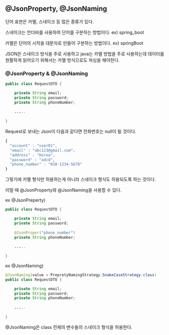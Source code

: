 ## @JsonProperty, @JsonNaming

단어 표현은 카멜, 스네이크 등 많은 종류가 있다.

스네이크는 언더바를 사용하여 단어를 구분하는 방법이다. ex) spring_boot

카멜은 단어의 시작을 대문자로 만들어 구분하는 방법이다. ex) springBoot

JSON은 스네이크 방식을 주로 사용하고 java는 카멜 방법을 주로 사용하는데 데이터를 원활하게 읽어오기 위해서는 카멜 방식으로도 파싱을 해야한다.

### @JsonProperty & @JsonNaming

```java
public class RequestDTO {

    private String email;
    private String password;
    private String phoneNumber;
	
    .....
    
}
```

Request로 보내는 Json이 다음과 같다면 전화번호는 null이 될 것이다.

```javaScript
{
  "account" : "user01",
  "email" : "abc123@gmail.com",
  "address" : "Korea",
  "password" : "adcd",
  "phone_number" : "010-1234-5678"
}
```

그렇기에 카멜 형식만 허용하는게 아니라 스네이크 형식도 허용되도록 하는 것이다.

이럴 때 @JsonProperty와 @JsonNaming을 사용할 수 있다.

ex @JsonPreperty)
```java
public class RequestDTO {

    private String email;
    private String password;
    
    @JsonProper("phone_number")
    private String phoneNumber;
	
    .....
    
}
```

ex @JsonNaming)
```java
@JsonNaming(value = PrepretyNamingStrategy.SnakeCaseStrategy.class)
public class RequestDTO {

    private String email;
    private String password;
    private String phoneNumber;
	
    .....
    
}
```

@JsonNaming은 class 전체의 변수들의 스네이크 형식을 허용한다.
